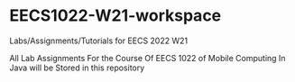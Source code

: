 # EECS1022-W21-workspace
Labs/Assignments/Tutorials for EECS 2022 W21

All Lab Assignments For the Course Of EECS 1022 of Mobile Computing In Java will be Stored in this repository
